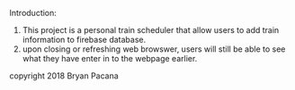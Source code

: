 Introduction: 
1. This project is a personal train scheduler that allow users to add train information to firebase database. 
2. upon closing or refreshing web browswer, users will still be able to see what they have enter in to the webpage earlier. 

copyright 2018 Bryan Pacana
